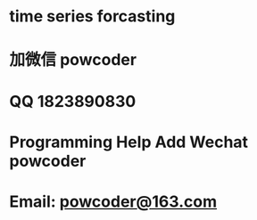 # time series forcasting
# 加微信 powcoder

# QQ 1823890830

# Programming Help Add Wechat powcoder

# Email: powcoder@163.com


